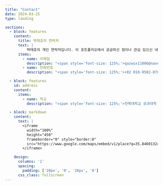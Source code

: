 ```yaml
---
title: "Contact"
date: 2024-03-25
type: landing

sections:
  - block: features
    content:
      title: 박태호의 연락처
      text: |
          박태호의 개인 연락처입니다. 이 포트폴리오에서 궁금하신 점이나 관심 있으신 내용이 있으면 아래로 연락주시면 감사드리겠습니다.
      items:
        - name: 이메일
          description: "<span style='font-size: 125%;'>qazwsx11006@naver.com</span>"
        - name: 전화번호
          description: "<span style='font-size: 125%;'>+82 010-9502-0783</span>"

  - block: features
    id: address
    content:
      items:
        - name: 학교
          description: "<span style='font-size: 125%;'>전북대학교 공과대학 7호관 626호, 전주시, 전라북도, 54896, 대한민국</span>"

  - block: markdown
    content:
      text: |
        <iframe
          width="100%"
          height="450"
          frameborder="0" style="border:0"
          src="https://www.google.com/maps/embed/v1/place?q=35.84601324617979,127.13444961966684&key=AIzaSyCZRr8cQHz4SseG0buJIqACNMeYImJY0U0" allowfullscreen>
        </iframe>

    design:
      columns: '1'
      spacing:
        padding: ['20px', '0', '20px', '0']
      css_class: fullscreen
---
```

